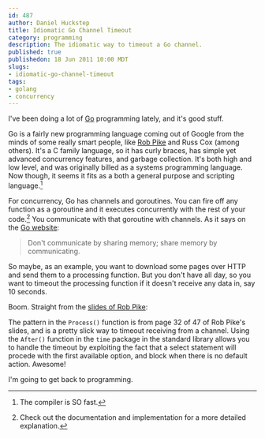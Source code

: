 ```yaml
--- 
id: 487
author: Daniel Huckstep
title: Idiomatic Go Channel Timeout
category: programming
description: The idiomatic way to timeout a Go channel.
published: true
publishedon: 18 Jun 2011 10:00 MDT
slugs: 
- idiomatic-go-channel-timeout
tags: 
- golang
- concurrency
---
```

I've been doing a lot of [Go](http://golang.org/) programming lately,
and it's good stuff.

Go is a fairly new programming language coming out of Google from the
minds of some really smart people, like [Rob
Pike](http://en.wikipedia.org/wiki/Rob_Pike) and Russ Cox (among
others). It's a C family language, so it has curly braces, has simple
yet advanced concurrency features, and garbage collection. It's both
high and low level, and was originally billed as a systems programming
language. Now though, it seems it fits as a both a general purpose and
scripting language.[^1]

For concurrency, Go has channels and goroutines. You can fire off any
function as a goroutine and it executes concurrently with the rest of
your code.[^2] You communicate with that goroutine with channels. As it
says on the [Go website](http://golang.org/doc/codewalk/sharemem/):

> Don't communicate by sharing memory; share memory by communicating.

So maybe, as an example, you want to download some pages over HTTP and
send them to a processing function. But you don't have all day, so you
want to timeout the processing function if it doesn't receive any data
in, say 10 seconds.

Boom. Straight from the [slides of Rob
Pike](http://golang.org/doc/GoCourseDay3.pdf):

<script src="https://gist.github.com/1032762.js?file=timeout.go"></script>

The pattern in the `Process()` function is from page 32 of 47 of Rob
Pike's slides, and is a pretty slick way to timeout receiving from a
channel. Using the `After()` function in the `time` package in the
standard library allows you to handle the timeout by exploiting the fact
that a select statement will procede with the first available option,
and block when there is no default action. Awesome!

I'm going to get back to programming.

[^1]: The compiler is SO fast.

[^2]: Check out the documentation and implementation for a more detailed
    explanation.
